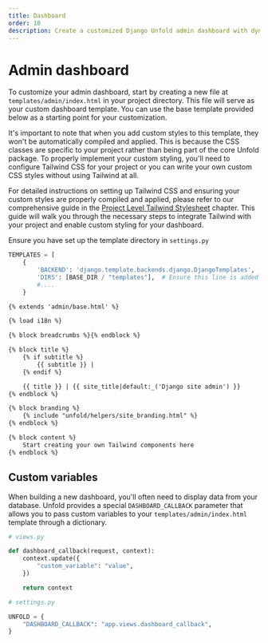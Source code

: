 ```yaml
---
title: Dashboard
order: 10
description: Create a customized Django Unfold admin dashboard with dynamic charts, components, data visualization, and personalized content using template overrides and Tailwind CSS styling for an enhanced admin interface.
---
```


# Admin dashboard

To customize your admin dashboard, start by creating a new file at `templates/admin/index.html` in your project directory. This file will serve as your custom dashboard template. You can use the base template provided below as a starting point for your customization.

It's important to note that when you add custom styles to this template, they won't be automatically compiled and applied. This is because the CSS classes are specific to your project rather than being part of the core Unfold package. To properly implement your custom styling, you'll need to configure Tailwind CSS for your project or you can write your own custom CSS styles without using Tailwind at all.

For detailed instructions on setting up Tailwind CSS and ensuring your custom styles are properly compiled and applied, please refer to our comprehensive guide in the [Project Level Tailwind Stylesheet](https://unfoldadmin.com/docs/styles-scripts/customizing-tailwind/) chapter. This guide will walk you through the necessary steps to integrate Tailwind with your project and enable custom styling for your dashboard.

Ensure you have set up the template directory in `settings.py`

```python
TEMPLATES = [
    {
        'BACKEND': 'django.template.backends.django.DjangoTemplates',
        'DIRS': [BASE_DIR / "templates"],  # Ensure this line is added
        #....
    }
```

```html
{% extends 'admin/base.html' %}

{% load i18n %}

{% block breadcrumbs %}{% endblock %}

{% block title %}
    {% if subtitle %}
        {{ subtitle }} |
    {% endif %}

    {{ title }} | {{ site_title|default:_('Django site admin') }}
{% endblock %}

{% block branding %}
    {% include "unfold/helpers/site_branding.html" %}
{% endblock %}

{% block content %}
    Start creating your own Tailwind components here
{% endblock %}
```

## Custom variables

When building a new dashboard, you'll often need to display data from your database. Unfold provides a special `DASHBOARD_CALLBACK` parameter that allows you to pass custom variables to your `templates/admin/index.html` template through a dictionary.

```python
# views.py

def dashboard_callback(request, context):
    context.update({
        "custom_variable": "value",
    })

    return context
```

```python
# settings.py

UNFOLD = {
    "DASHBOARD_CALLBACK": "app.views.dashboard_callback",
}
```
